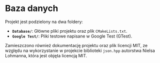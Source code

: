 # Baza danych

Projekt jest podzielony na dwa foldery:
- **`Database/`**: Główne pliki projektu oraz plik `CMakeLists.txt`.
- **`Google Test/`**: Pliki testowe napisane w Google Test (GTest).

Zamieszczono również dokumentację projektu oraz plik licencji MIT, ze względu na wykorzystanie w projekcie biblioteki `json.hpp` autorstwa Nielsa Lohmanna, która jest objęta licencją MIT.
